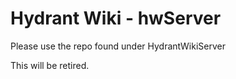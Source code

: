 Hydrant Wiki - hwServer
========

Please use the repo found under HydrantWikiServer 

This will be retired.

